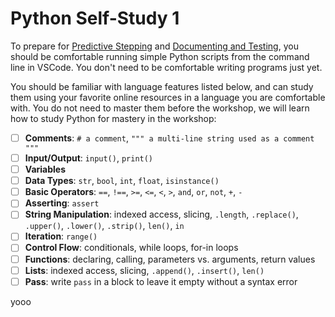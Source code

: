 # Python Self-Study 1

To prepare for [Predictive Stepping](../02_predictive_stepping/) and
[Documenting and Testing](../03_documenting_and_testing/), you should be
comfortable running simple Python scripts from the command line in VSCode. You
don't need to be comfortable writing programs just yet.

You should be familiar with language features listed below, and can study them
using your favorite online resources in a language you are comfortable with. You
do not need to master them before the workshop, we will learn how to study
Python for mastery in the workshop:

- [ ] **Comments**: `# a comment`,
      `""" a multi-line string used as a comment """`
- [ ] **Input/Output**: `input()`, `print()`
- [ ] **Variables**
- [ ] **Data Types**: `str`, `bool`, `int`, `float`, `isinstance()`
- [ ] **Basic Operators**: `==`, `!==`, `>=`, `<=`, `<`, `>`, `and`, `or`,
      `not`, `+`, `-`
- [ ] **Asserting**: `assert`
- [ ] **String Manipulation**: indexed access, slicing, `.length`, `.replace()`,
      `.upper()`, `.lower()`, `.strip()`, `len()`, `in`
- [ ] **Iteration**: `range()`
- [ ] **Control Flow**: conditionals, while loops, for-in loops
- [ ] **Functions**: declaring, calling, parameters vs. arguments, return values
- [ ] **Lists**: indexed access, slicing, `.append()`, `.insert()`, `len()`
- [ ] **Pass**: write `pass` in a block to leave it empty without a syntax error

yooo
